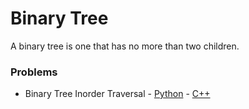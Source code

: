 # **Binary Tree**

A binary tree is one that has no more than two children.



### **Problems**
- Binary Tree Inorder Traversal - [Python](binary_tree_inorder_traversal/main.py) - [C++](binary_tree_inorder_traversal/main.cpp)